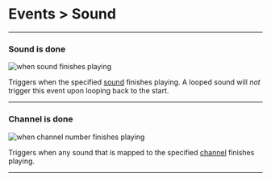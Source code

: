 # Events > Sound

***

### <a name="event-sound-finished"></a> Sound is done

![when sound finishes playing](https://static.stencyl.com/pedia2/block-images/events/sound/event-sound-finished.png)

Triggers when the specified [sound](https://www.stencyl.com/help/view/playing-sounds-and-music/) finishes playing. A looped sound will *not* trigger this event upon looping back to the start.

***

### <a name="event-channel-finished"></a> Channel is done

![when channel number finishes playing](https://static.stencyl.com/pedia2/block-images/events/sound/event-channel-finished.png)

Triggers when any sound that is mapped to the specified [channel](https://www.stencyl.com/help/view/playing-sounds-and-music/) finishes playing.

***
